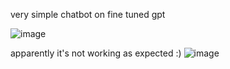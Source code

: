 very simple chatbot on fine tuned gpt

![image](https://github.com/user-attachments/assets/4e0b535d-ba66-4aad-9994-c1ab47974480)

apparently it's not working as expected :) 
![image](https://github.com/user-attachments/assets/9fa519e7-2464-404f-a509-f56451de34ca)

